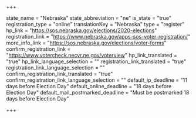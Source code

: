 +++

state_name = "Nebraska"
state_abbreviation = "ne"
is_state = "true"
registration_type = "online"
translationKey = "Nebraska"
type = "register"
hp_link = "https://sos.nebraska.gov/elections/2020-elections"
registration_link = "https://www.nebraska.gov/apps-sos-voter-registration/"
more_info_link = "https://sos.nebraska.gov/elections/voter-forms"
confirm_registration_link = "https://www.votercheck.necvr.ne.gov/voterview"
hp_link_translated = "true"
hp_link_language_selection = ""
registration_link_translated = "true"
registration_link_language_selection = ""
confirm_registration_link_translated = "true"
confirm_registration_link_language_selection = ""
default_ip_deadline = "11 days before Election Day"
default_online_deadline = "18 days before Election Day"
default_mail_postmarked_deadline = "Must be postmarked 18 days before Election Day"

+++